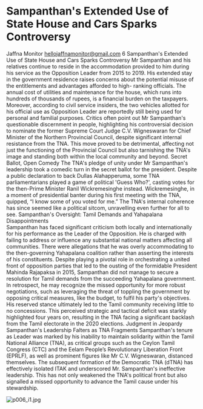 # Sampanthan's Extended Use of State House and Cars Sparks Controversy

Jaffna Monitor
hellojaffnamonitor@gmail.com
6
Sampanthan's Extended Use 
of State House and Cars 
Sparks Controversy
Mr Sampanthan and his relatives continue to 
reside in the accommodation provided to him 
during his service as the Opposition Leader 
from 2015 to 2019. His extended stay in the 
government residence raises concerns about 
the potential misuse of the entitlements 
and advantages afforded to high-
ranking officials. The annual cost of 
utilities and maintenance for the 
house, which runs into hundreds 
of thousands of rupees, is a 
financial burden on the taxpayers. 
Moreover, according to civil service 
insiders, the two vehicles allotted for 
his official use as Opposition Leader 
are reportedly still being used for 
personal and familial purposes.
Critics often point out Mr Sampanthan's questionable 
discernment in people, highlighting his controversial 
decision to nominate the former Supreme Court 
Judge C.V. Wigneswaran for Chief Minister of the 
Northern Provincial Council, despite significant 
internal resistance from the TNA. This move proved 
to be detrimental, affecting not just the functioning of 
the Provincial Council but also tarnishing the TNA's 
image and standing both within the local community 
and beyond.
Secret Ballot, Open Comedy
The TNA's pledge of unity under Mr Sampanthan's 
leadership took a comedic turn in the secret ballot for 
the president. Despite a public declaration to back Dullas 
Alahapperuma, some TNA parliamentarians played a game 
of political 'Guess Who?', casting votes for the then-Prime 
Minister Ranil Wickremesinghe instead. Wickremesinghe, 
in a moment of presidential banter during his first meeting 
with the TNA, quipped, “I know some of you voted for 
me.” The TNA's internal coherence has since seemed like a 
political sitcom, unravelling even further for all to see.
Sampanthan's Oversight: Tamil 
Demands and Yahapalana 
Disappointments  
Sampanthan has faced significant criticism both locally and 
internationally for his performance as the Leader of the 
Opposition. He is charged with failing to address or influence 
any substantial national matters affecting all communities. 
There were allegations that he was overly accommodating to 
the then-governing Yahapalana coalition rather than 
asserting the interests of his constituents.
Despite playing a pivotal role in orchestrating a 
united front of opposition parties that led to the 
ousting of the formidable President Mahinda 
Rajapaksa in 2015, Sampanthan did not manage 
to secure a resolution for Tamil demands from the 
succeeding Yahapalana government. In retrospect, 
he may recognize the missed opportunity for 
more robust negotiations, such as leveraging the 
threat of toppling the government by opposing 
critical measures, like the budget, to fulfil 
his party's objectives. His reserved stance 
ultimately led to the Tamil community 
receiving little to no concessions. This 
perceived strategic and tactical deficit was 
starkly highlighted four years on, resulting in 
the TNA facing a significant backlash from the 
Tamil electorate in the 2020 elections.
Judgment in Jeopardy
Sampanthan's Leadership 
Falters as TNA Fragments
Sampanthan's tenure as Leader was marked 
by his inability to maintain solidarity within 
the Tamil National Alliance (TNA), as critical 
groups such as the Ceylon Tamil Congress 
(CTC) and the Eelam People’s Revolutionary 
Liberation Front (EPRLF), as well as prominent 
figures like Mr C.V. Wigneswaran, distanced 
themselves. The subsequent formation of 
the Democratic TNA (dTNA) has effectively 
isolated ITAK and underscored Mr. 
Sampanthan's ineffective leadership. This has 
not only weakened the TNA's political front but 
also signalled a missed opportunity to advance 
the Tamil cause under his stewardship.

![p006_i1.jpg](images_out/005_sampanthans_extended_use_of_state_house_and_cars_s/p006_i1.jpg)

